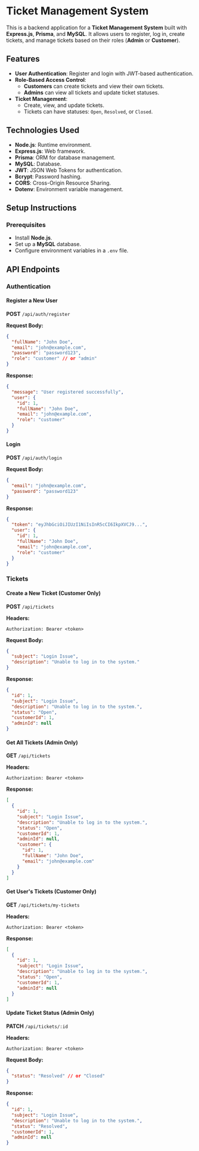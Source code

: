 # Ticket Management System

This is a backend application for a **Ticket Management System** built with **Express.js**, **Prisma**, and **MySQL**. It allows users to register, log in, create tickets, and manage tickets based on their roles (**Admin** or **Customer**).

## Features

- **User Authentication**: Register and login with JWT-based authentication.
- **Role-Based Access Control**:
  - **Customers** can create tickets and view their own tickets.
  - **Admins** can view all tickets and update ticket statuses.
- **Ticket Management**:
  - Create, view, and update tickets.
  - Tickets can have statuses: `Open`, `Resolved`, or `Closed`.

## Technologies Used

- **Node.js**: Runtime environment.
- **Express.js**: Web framework.
- **Prisma**: ORM for database management.
- **MySQL**: Database.
- **JWT**: JSON Web Tokens for authentication.
- **Bcrypt**: Password hashing.
- **CORS**: Cross-Origin Resource Sharing.
- **Dotenv**: Environment variable management.

## Setup Instructions

### Prerequisites

- Install **Node.js**.
- Set up a **MySQL** database.
- Configure environment variables in a `.env` file.



## API Endpoints

### Authentication

#### Register a New User
**POST** `/api/auth/register`

**Request Body:**
```json
{
  "fullName": "John Doe",
  "email": "john@example.com",
  "password": "password123",
  "role": "customer" // or "admin"
}
```

**Response:**
```json
{
  "message": "User registered successfully",
  "user": {
    "id": 1,
    "fullName": "John Doe",
    "email": "john@example.com",
    "role": "customer"
  }
}
```

#### Login
**POST** `/api/auth/login`

**Request Body:**
```json
{
  "email": "john@example.com",
  "password": "password123"
}
```

**Response:**
```json
{
  "token": "eyJhbGciOiJIUzI1NiIsInR5cCI6IkpXVCJ9...",
  "user": {
    "id": 1,
    "fullName": "John Doe",
    "email": "john@example.com",
    "role": "customer"
  }
}
```

### Tickets

#### Create a New Ticket (Customer Only)
**POST** `/api/tickets`

**Headers:**
```
Authorization: Bearer <token>
```

**Request Body:**
```json
{
  "subject": "Login Issue",
  "description": "Unable to log in to the system."
}
```

**Response:**
```json
{
  "id": 1,
  "subject": "Login Issue",
  "description": "Unable to log in to the system.",
  "status": "Open",
  "customerId": 1,
  "adminId": null
}
```

#### Get All Tickets (Admin Only)
**GET** `/api/tickets`

**Headers:**
```
Authorization: Bearer <token>
```

**Response:**
```json
[
  {
    "id": 1,
    "subject": "Login Issue",
    "description": "Unable to log in to the system.",
    "status": "Open",
    "customerId": 1,
    "adminId": null,
    "customer": {
      "id": 1,
      "fullName": "John Doe",
      "email": "john@example.com"
    }
  }
]
```

#### Get User's Tickets (Customer Only)
**GET** `/api/tickets/my-tickets`

**Headers:**
```
Authorization: Bearer <token>
```

**Response:**
```json
[
  {
    "id": 1,
    "subject": "Login Issue",
    "description": "Unable to log in to the system.",
    "status": "Open",
    "customerId": 1,
    "adminId": null
  }
]
```

#### Update Ticket Status (Admin Only)
**PATCH** `/api/tickets/:id`

**Headers:**
```
Authorization: Bearer <token>
```

**Request Body:**
```json
{
  "status": "Resolved" // or "Closed"
}
```

**Response:**
```json
{
  "id": 1,
  "subject": "Login Issue",
  "description": "Unable to log in to the system.",
  "status": "Resolved",
  "customerId": 1,
  "adminId": null
}
```



